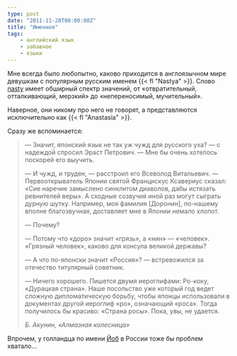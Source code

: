 ```yaml
---
type: post
date: "2011-11-28T00:00:00Z"
title: "Именное"
tags:
    - английский язык
    - забавное
    - языки
---
```


Мне всегда было любопытно, каково приходится в англоязычном мире девушкам с популярным русским именем {{< fl "Nastya" >}}. Слово [nasty](http://lingvo.yandex.ru/nasty/%D1%81%20%D0%B0%D0%BD%D0%B3%D0%BB%D0%B8%D0%B9%D1%81%D0%BA%D0%BE%D0%B3%D0%BE/) имеет обширный спектр значений, от «отвратительный, отталкивающий, мерзкий» до «непереносимый, мучительный».

Наверное, они никому про него не говорят, а представляются исключительно как {{< fl "Anastasia" >}}.

<!--more-->

Сразу же вспоминается:

> — Значит, японский язык не так уж чужд для русского уха? — с надеждой спросил Эраст Петрович. — Мне бы очень хотелось поскорей его выучить.
>
> — И чужд, и труден, — расстроил его Всеволод Витальевич. — Первооткрыватель Японии святой Францискус Ксавериус сказал: «Сие наречие замыслено синклитом диаволов, дабы истязать ревнителей веры». А сходные созвучия иной раз могут сыграть дурную шутку. Например, моя фамилия [Доронин], по-нашему вполне благозвучная, доставляет мне в Японии немало хлопот.
>
> — Почему?
>
> — Потому что «доро» значит «грязь», а «нин» — «человек». «Грязный человек», каково для консула великой державы?
>
> — А что по-японски значит «Россия»? — встревожился за отечество титулярный советник.
>
> — Ничего хорошего. Пишется двумя иероглифами: Ро-коку, «Дурацкая страна». Наше посольство уже который год ведет сложную дипломатическую борьбу, чтобы японцы использовали в документах другой иероглиф «ро», означающий «роса». Тогда получилось бы красиво: «Страна росы». Пока, увы, не удается.
>
> *Б. Акунин, «Алмазная колесница»*

Впрочем, у голландца по имени [Йоб](0006) в России тоже бы проблем хватало…
